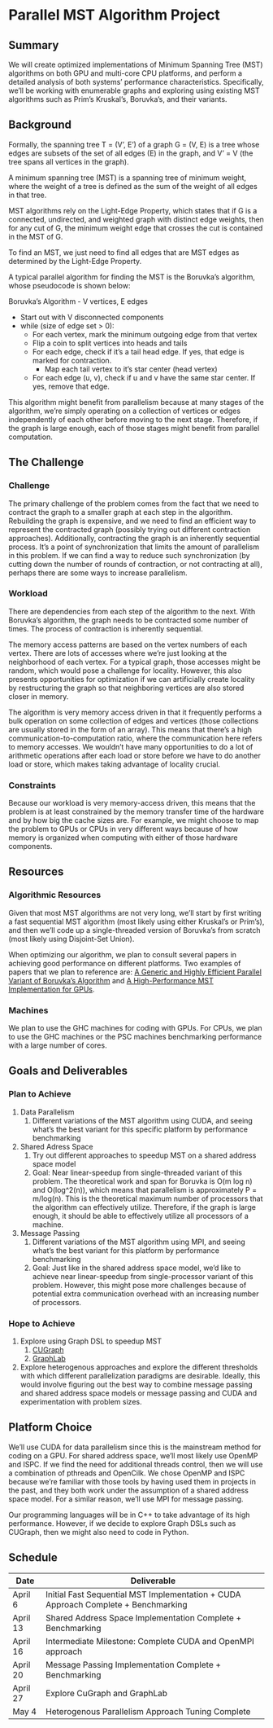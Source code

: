 # Parallel MST Algorithm Project
## Summary
We will create optimized implementations of Minimum Spanning Tree (MST) algorithms on both GPU and multi-core CPU platforms, and perform a detailed analysis of both systems’ performance characteristics. Specifically, we’ll be working with enumerable graphs and exploring using existing MST algorithms such as Prim’s Kruskal’s, Boruvka’s, and their variants.

## Background
Formally, the spanning tree T = (V’, E’) of a graph G = (V, E) is a tree whose edges are subsets of the set of all edges (E) in the graph, and V’ = V (the tree spans all vertices in the graph). 

A minimum spanning tree (MST) is a spanning tree of minimum weight, where the weight of a tree is defined as the sum of the weight of all edges in that tree.

MST algorithms rely on the Light-Edge Property, which states that if G is a connected, undirected, and weighted graph with distinct edge weights, then for any cut of G, the minimum weight edge that crosses the cut is contained in the MST of G.

To find an MST, we just need to find all edges that are MST edges as determined by the Light-Edge Property. 

A typical parallel algorithm for finding the MST is the Boruvka’s algorithm, whose pseudocode is shown below: 

Boruvka’s Algorithm - V vertices, E edges
- Start out with V disconnected components
- while (size of edge set > 0):
  - For each vertex, mark the minimum outgoing edge from that vertex
  - Flip a coin to split vertices into heads and tails
  - For each edge, check if it’s a tail head edge. If yes, that edge is marked for contraction.
    - Map each tail vertex to it’s star center (head vertex)
  - For each edge (u, v), check if u and v have the same star center. If yes, remove that edge.

This algorithm might benefit from parallelism because at many stages of the algorithm, we’re simply operating on a collection of vertices or edges independently of each other before moving to the next stage. Therefore, if the graph is large enough, each of those stages might benefit from parallel computation.

## The Challenge
### Challenge
The primary challenge of the problem comes from the fact that we need to contract the graph to a smaller graph at each step in the algorithm. Rebuilding the graph is expensive, and we need to find an efficient way to represent the contracted graph (possibly trying out different contraction approaches). Additionally, contracting the graph is an inherently sequential process. It’s a point of synchronization that limits the amount of parallelism in this problem. If we can find a way to reduce such synchronization (by cutting down the number of rounds of contraction, or not contracting at all), perhaps there are some ways to increase parallelism.

### Workload
There are dependencies from each step of the algorithm to the next. With Boruvka’s algorithm, the graph needs to be contracted some number of times. The process of contraction is inherently sequential. 

The memory access patterns are based on the vertex numbers of each vertex. There are lots of accesses where we’re just looking at the neighborhood of each vertex. For a typical graph, those accesses might be random, which would pose a challenge for locality. However, this also presents opportunities for optimization if we can artificially create locality by restructuring the graph so that neighboring vertices are also stored closer in memory. 

The algorithm is very memory access driven in that it frequently performs a bulk operation on some collection of edges and vertices (those collections are usually stored in the form of an array).
This means that there’s a high communication-to-computation ratio, where the communication here refers to memory accesses. We wouldn’t have many opportunities to do a lot of arithmetic operations after each load or store before we have to do another load or store, which makes taking advantage of locality crucial. 

### Constraints
Because our workload is very memory-access driven, this means that the problem is at least constrained by the memory transfer time of the hardware and by how big the cache sizes are. For example, we might choose to map the problem to GPUs or CPUs in very different ways because of how memory is organized when computing with either of those hardware components.

## Resources
### Algorithmic Resources
Given that most MST algorithms are not very long, we’ll start by first writing a fast sequential MST algorithm (most likely using either Kruskal’s or Prim’s), and then we’ll code up a single-threaded version of Boruvka’s from scratch (most likely using Disjoint-Set Union). 

When optimizing our algorithm, we plan to consult several papers in achieving good performance on different platforms. Two examples of papers that we plan to reference are: [A Generic and Highly Efficient Parallel Variant of Boruvka’s Algorithm](https://repositorium.sdum.uminho.pt/bitstream/1822/53008/1/boruvka_uminho_cameraready_v2.pdf) and [A High-Performance MST Implementation for GPUs](https://dl.acm.org/doi/pdf/10.1145/3581784.3607093?casa_token=artP1CPFWiwAAAAA:GUKBstvOEwoOPL3CmVETlCHMB6QMdxnJmDMv6wumH8Th29NIxI_6Y5nv99zW-ba6A-ZPAE-LnGxZlSk). 

### Machines
We plan to use the GHC machines for coding with GPUs. For CPUs, we plan to use the GHC machines or the PSC machines benchmarking performance with a large number of cores. 

## Goals and Deliverables
### Plan to Achieve
1. Data Parallelism
    1. Different variations of the MST algorithm using CUDA, and seeing what’s the best variant for this specific platform by performance benchmarking
2. Shared Adress Space
    1. Try out different approaches to speedup MST on a shared address space model
    2. Goal: Near linear-speedup from single-threaded variant of this problem. The theoretical work and span for Boruvka is O(m log n) and O(log^2(n)), which means that parallelism is approximately P = m/log(n). This is the theoretical maximum number of processors that the algorithm can effectively utilize. Therefore, if the graph is large enough, it should be able to effectively utilize all processors of a machine. 
3. Message Passing
    1. Different variations of the MST algorithm using MPI, and seeing what’s the best variant for this platform by performance benchmarking
    2. Goal: Just like in the shared address space model, we’d like to achieve near linear-speedup from single-processor variant of this problem. However, this might pose more challenges because of potential extra communication overhead with an increasing number of processors.

### Hope to Achieve
1. Explore using Graph DSL to speedup MST 
    1. [CUGraph](https://github.com/rapidsai/cugraph)
    2. [GraphLab](https://github.com/lqvito/graphlab)
2. Explore heterogenous approaches and explore the different thresholds with which different parallelization paradigms are desirable. Ideally, this would involve figuring out the best way to combine message passing and shared address space models or message passing and CUDA and experimentation with problem sizes.

## Platform Choice
We’ll use CUDA for data parallelism since this is the mainstream method for coding on a GPU. For shared address space, we’ll most likely use OpenMP and ISPC. If we find the need for additional threads control, then we will use a combination of pthreads and OpenCilk.  We chose OpenMP and ISPC because we’re familiar with those tools by having used them in projects in the past, and they both work under the assumption of a shared address space model. For a similar reason, we’ll use MPI for message passing. 

Our programming languages will be in C++ to take advantage of its high performance. However, if we decide to explore Graph DSLs such as CUGraph, then we might also need to code in Python. 

## Schedule
| Date         | Deliverable                                                                        |
|-------------|-------------------------------------------------------------------------------------|
| April 6      | Initial Fast Sequential MST Implementation + CUDA Approach Complete + Benchmarking |
| April 13     | Shared Address Space Implementation Complete + Benchmarking                        |
| April 16     | Intermediate Milestone: Complete CUDA and OpenMPI approach                         |
| April 20     | Message Passing Implementation Complete + Benchmarking                             |
| April 27     | Explore CuGraph and GraphLab                                                       |
| May 4        | Heterogenous Parallelism Approach Tuning Complete                                  |


